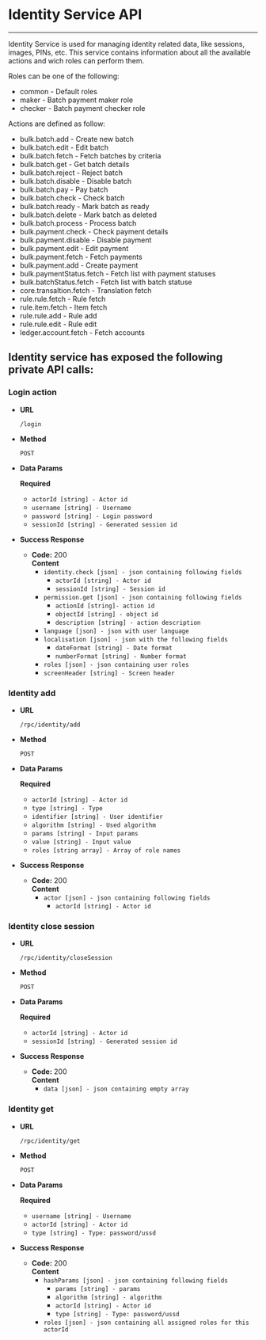 # Identity Service API

-----

Identity Service is used for managing identity related data, like sessions, images, PINs, etc. This service contains information about all the available actions and
wich roles can perform them.

Roles can be one of the following:

 * common - Default roles
 * maker - Batch payment maker role
 * checker - Batch payment checker role

Actions are defined as follow:

 * bulk.batch.add - Create new batch
 * bulk.batch.edit - Edit batch
 * bulk.batch.fetch - Fetch batches by criteria
 * bulk.batch.get - Get batch details
 * bulk.batch.reject - Reject batch
 * bulk.batch.disable - Disable batch
 * bulk.batch.pay - Pay batch
 * bulk.batch.check - Check batch
 * bulk.batch.ready - Mark batch as ready
 * bulk.batch.delete - Mark batch as deleted
 * bulk.batch.process - Process batch
 * bulk.payment.check - Check payment details
 * bulk.payment.disable - Disable payment
 * bulk.payment.edit - Edit payment
 * bulk.payment.fetch - Fetch payments
 * bulk.payment.add - Create payment
 * bulk.paymentStatus.fetch - Fetch list with payment statuses
 * bulk.batchStatus.fetch - Fetch list with batch statuse
 * core.transaltion.fetch - Translation fetch
 * rule.rule.fetch - Rule fetch
 * rule.item.fetch - Item fetch
 * rule.rule.add - Rule add
 * rule.rule.edit - Rule edit
 * ledger.account.fetch - Fetch accounts

## Identity service has exposed the following **private** API calls: ##

### Login action ###

* **URL**

  `/login`

* **Method**

  `POST`

* **Data Params**

  **Required**

   * `actorId [string] - Actor id`
   * `username [string] - Username`
   * `password [string] - Login password`
   * `sessionId [string] - Generated session id`

* **Success Response**

  * **Code:** 200 <br />
    **Content**
       * `identity.check [json] - json containing following fields`
         - `actorId [string] - Actor id`
         - `sessionId [string] - Session id`
       * `permission.get [json] - json containing following fields`
         - `actionId [string]- action id`
         - `objectId [string] - object id`
         - `description [string] - action description`
       * `language [json] - json with user language`
       * `localisation [json] - json with the following fields`
         - `dateFormat [string] - Date format`
         - `numberFormat [string] - Number format`
       * `roles [json] - json containing user roles`
       * `screenHeader [string] - Screen header`


### Identity add ###

* **URL**

  `/rpc/identity/add`

* **Method**

  `POST`

* **Data Params**

  **Required**

   * `actorId [string] - Actor id`
   * `type [string] - Type`
   * `identifier [string] - User identifier`
   * `algorithm [string] - Used algorithm`
   * `params [string] - Input params`
   * `value [string] - Input value`
   * `roles [string array] - Array of role names`

* **Success Response**

  * **Code:** 200 <br />
    **Content**
       * `actor [json] - json containing following fields`
         - `actorId [string] - Actor id`


### Identity close session ###

* **URL**

  `/rpc/identity/closeSession`

* **Method**

  `POST`

* **Data Params**

  **Required**

   * `actorId [string] - Actor id`
   * `sessionId [string] - Generated session id`
  

* **Success Response**

  * **Code:** 200 <br />
    **Content**
       * `data [json] - json containing empty array`


### Identity get ###

* **URL**

  `/rpc/identity/get`

* **Method**

  `POST`

* **Data Params**

  **Required**

   * `username [string] - Username`
   * `actorId [string] - Actor id`
   * `type [string] - Type: password/ussd`
  
* **Success Response**

  * **Code:** 200 <br />
    **Content**
       * `hashParams [json] - json containing following fields`
            - `params [string] - params`
            - `algorithm [string] - algorithm`
            - `actorId [string] - Actor id`
            - `type [string] - Type: password/ussd`
       * `roles [json] - json containing all assigned roles for this actorId`
         